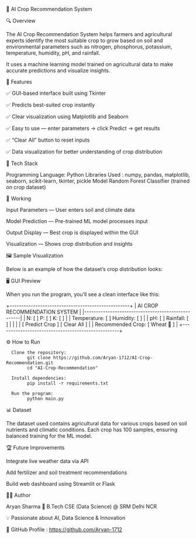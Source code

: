 🌾 AI Crop Recommendation System

🔍 Overview

The AI Crop Recommendation System helps farmers and agricultural experts identify the most suitable crop to grow based on soil and environmental parameters such as nitrogen, phosphorus, potassium, temperature, humidity, pH, and rainfall.

It uses a machine learning model trained on agricultural data to make accurate predictions and visualize insights.

🚀 Features

✅ GUI-based interface built using Tkinter

✅ Predicts best-suited crop instantly

✅ Clear visualization using Matplotlib and Seaborn

✅ Easy to use — enter parameters → click Predict → get results

✅ “Clear All” button to reset inputs

✅ Data visualization for better understanding of crop distribution

🧠 Tech Stack

Programming Language: Python
Libraries Used      : numpy, pandas, matplotlib, seaborn, scikit-learn, tkinter, pickle
Model	Random Forest Classifier (trained on crop dataset)

🧩 Working

Input Parameters — User enters soil and climate data

Model Prediction — Pre-trained ML model processes input

Output Display — Best crop is displayed within the GUI

Visualization — Shows crop distribution and insights

🖼️ Sample Visualization

Below is an example of how the dataset’s crop distribution looks:

🖥️ GUI Preview

When you run the program, you’ll see a clean interface like this:

+---------------------------------------------------+
| AI CROP RECOMMENDATION SYSTEM                     |
|---------------------------------------------------|
| N: [   ]  P: [   ]  K: [   ]                     |
| Temperature: [   ]  Humidity: [   ]              |
| pH: [   ]  Rainfall: [   ]                       |
|                                                   |
| [ Predict Crop ]   [ Clear All ]                  |
| Recommended Crop:  [ Wheat 🌾 ]                   |
+---------------------------------------------------+

⚙️ How to Run

      Clone the repository:
            git clone https://github.com/Aryan-1712/AI-Crop-Recommendation.git
            cd "AI-Crop-Recommendation"
      
      Install dependencies:
            pip install -r requirements.txt
      
      Run the program:
            python main.py

📊 Dataset

The dataset used contains agricultural data for various crops based on soil nutrients and climatic conditions.
Each crop has 100 samples, ensuring balanced training for the ML model.

🏆 Future Improvements

Integrate live weather data via API

Add fertilizer and soil treatment recommendations

Build web dashboard using Streamlit or Flask

👨‍💻 Author

Aryan Sharma
📍 B.Tech CSE (Data Science) @ SRM Delhi NCR

💡 Passionate about AI, Data Science & Innovation

🔗 GitHub Profile : https://github.com/Aryan-1712
